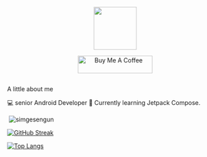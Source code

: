 

<p align="center"><img src="https://media.giphy.com/media/M9gbBd9nbDrOTu1Mqx/giphy.gif" width="100"/></p>
<p align="center">
</p>
<p align="center">
<a href="https://www.buymeacoffee.com/mohmmedayman" target="_blank"><img src="https://cdn.buymeacoffee.com/buttons/default-orange.png" alt="Buy Me A Coffee" height="41" width="174"></a>
</p>


<p align="center"><img src="https://komarev.com/ghpvc/?username=kakbar&style=flat-square&color=blue" alt=""></p>
A little about me

💻 senior Android Developer 
💠 Currently learning Jetpack Compose. 
<p>&nbsp;<img align="center" src="https://github-readme-stats.vercel.app/api?username=mohmmedayman-dev&theme=tokyonight&show_icons=true&locale=en" alt="simgesengun" /></p>


[![GitHub Streak](http://github-readme-streak-stats.herokuapp.com?user=mohmmedayman-dev&theme=ads-juicy-fresh)](https://git.io/streak-stats)
<!---
mohmmedayman-dev/mohmmedayman-dev is a ✨ special ✨ repository because its `README.md` (this file) appears on your GitHub profile.
You can click the Preview link to take a look at your changes.
--->
[![Top Langs](https://github-readme-stats.vercel.app/api/top-langs/?username=mohmmedayman-dev&layout=compact&theme=vision-friendly-dark)](https://github.com/anuraghazra/github-readme-stats)
